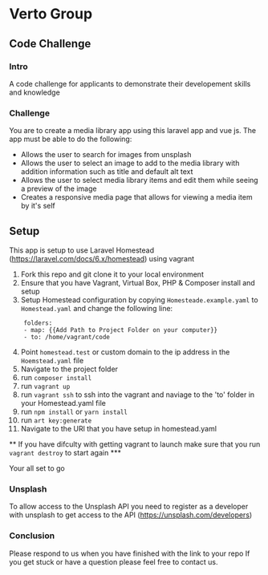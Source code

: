 # Verto Group
## Code Challenge

### Intro
A code challenge for applicants to demonstrate their developement skills and knowledge

### Challenge
You are to create a media library app using this laravel app and vue js.
The app must be able to do the following:
* Allows the user to search for images from unsplash
* Allows the user to select an image to add to the media library with addition information such as title and default alt text
* Allows the user to select media library items and edit them while seeing a preview of the image
* Creates a responsive media page that allows for viewing a media item by it's self

## Setup
This app is setup to use Laravel Homestead (https://laravel.com/docs/6.x/homestead) using vagrant

1. Fork this repo and git clone it to your local environment
2. Ensure that you have Vagrant, Virtual Box, PHP & Composer install and setup
3. Setup Homestead configuration by copying `Homesteade.example.yaml` to `Homestead.yaml` and change the following line:
```
    folders:
    - map: {{Add Path to Project Folder on your computer}}
    - to: /home/vagrant/code
```
4. Point `homestead.test` or custom domain to the ip address in the `Hoemstead.yaml` file
5. Navigate to the project folder
6. run `composer install`
7. run `vagrant up`
8. run `vagrant ssh` to ssh into the vagrant and naviage to the 'to' folder in your Homestead.yaml file
9. run `npm install` or `yarn install`
10. run `art key:generate`
10. Navigate to the URl that you have setup in homestead.yaml

** If you have difculty with getting vagrant to launch make sure that you run `vagrant destroy` to start again ***

Your all set to go

### Unsplash
To allow access to the Unsplash API you need to register as a developer with unsplash to get access to the API (https://unsplash.com/developers)

### Conclusion
Please respond to us when you have finished with the link to your repo
If you get stuck or have a question please feel free to contact us.